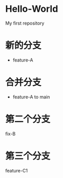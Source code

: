 # Hello-World
My first repository

# 新的分支
- feature-A

# 合并分支
- feature-A to main
# 第二个分支
fix-B

# 第三个分支
feature-C1